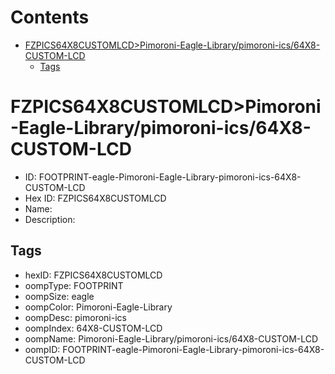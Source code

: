 



Contents
========

* [FZPICS64X8CUSTOMLCD>Pimoroni-Eagle-Library/pimoroni-ics/64X8-CUSTOM-LCD](#fzpics64x8customlcdpimoroni-eagle-librarypimoroni-ics64x8-custom-lcd)
	* [Tags](#tags)

# FZPICS64X8CUSTOMLCD>Pimoroni-Eagle-Library/pimoroni-ics/64X8-CUSTOM-LCD

- ID: FOOTPRINT-eagle-Pimoroni-Eagle-Library-pimoroni-ics-64X8-CUSTOM-LCD
- Hex ID: FZPICS64X8CUSTOMLCD
- Name: 
- Description: 

## Tags

- hexID: FZPICS64X8CUSTOMLCD
- oompType: FOOTPRINT
- oompSize: eagle
- oompColor: Pimoroni-Eagle-Library
- oompDesc: pimoroni-ics
- oompIndex: 64X8-CUSTOM-LCD
- oompName: Pimoroni-Eagle-Library/pimoroni-ics/64X8-CUSTOM-LCD
- oompID: FOOTPRINT-eagle-Pimoroni-Eagle-Library-pimoroni-ics-64X8-CUSTOM-LCD
